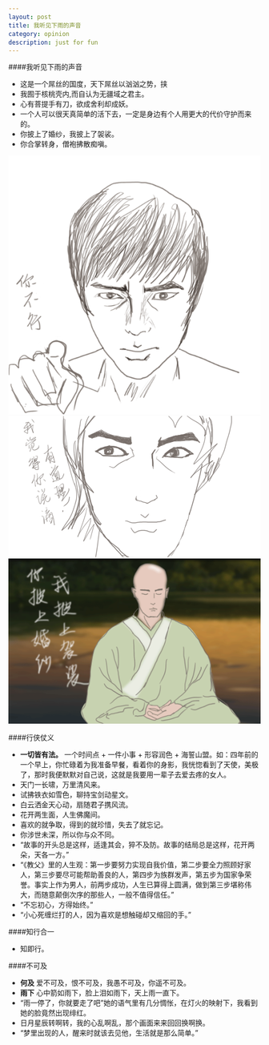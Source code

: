 ```yaml
---
layout: post
title: 我听见下雨的声音
category: opinion
description: just for fun
---
```


####我听见下雨的声音
* 这是一个屌丝的国度，天下屌丝以汹汹之势，挟
* 我囿于核桃壳内,而自认为无疆域之君主。
* 心有菩提手有刀，欲成舍利却成妖。
* 一个人可以很天真简单的活下去，一定是身边有个人用更大的代价守护而来的。
* 你披上了婚纱，我披上了袈裟。
* 你合掌转身，僧袍拂散痴嗔。
<div id="transform1">
<div class="inner">
<img src="/images/forfun/nibuxin.gif" alt="Nature">
<img src="/images/forfun/niyoudaoli.gif" alt="Nature">
<img src="/images/forfun/heshang.gif" alt="Nature">
</div>
</div>

####行侠仗义
* **一切皆有法。** 一个时间点 + 一件小事 + 形容润色 + 海誓山盟。如：四年前的一个早上，你忙碌着为我准备早餐，看着你的身影，我恍惚看到了天使，美极了，那时我便默默对自己说，这就是我要用一辈子去爱去疼的女人。
* 天门一长啸，万里清风来。
* 试拂铁衣如雪色，聊持宝剑动星文。
* 白云洒金天心动，扇随君子携风流。
* 花开两生面，人生佛魔间。
* 喜欢的就争取，得到的就珍惜，失去了就忘记。
* 你涉世未深，所以你与众不同。
* “故事的开头总是这样，适逢其会，猝不及防。故事的结局总是这样，花开两朵，天各一方。”
* “《教父》里的人生观：第一步要努力实现自我价值，第二步要全力照顾好家人，第三步要尽可能帮助善良的人，第四步为族群发声，第五步为国家争荣誉。事实上作为男人，前两步成功，人生已算得上圆满，做到第三步堪称伟大，而随意颠倒次序的那些人，一般不值得信任。”
* “不忘初心，方得始终。”
* “小心死缠烂打的人，因为喜欢是想触碰却又缩回的手。” 

####知行合一
* 知即行。


####不可及
* **何及** 爱不可及，恨不可及，我愚不可及，你遥不可及。
* **雨下** 心中箭如雨下，脸上泪如雨下，天上雨一直下。
* “雨一停了，你就要走了吧”她的语气里有几分惆怅，在灯火的映射下，我看到她的脸竟然出现绯红。
* 日月星辰转啊转，我的心乱啊乱，那个画面来来回回换啊换。
* “梦里出现的人，醒来时就该去见他，生活就是那么简单。”



[Courage]:    http://www.douban.com/note/218498393/  "Courage"